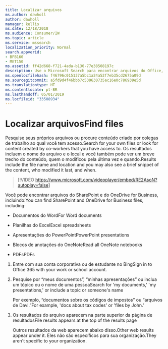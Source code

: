 ```yaml
---
title: Localizar arquivos
ms.author: dawholl
author: dawholl
manager: kellis
ms.date: 12/18/2018
ms.audience: Consumer/IW
ms.topic: article
ms.service: mssearch
localization_priority: Normal
search.appverid:
- BFB160
- MET150
ms.assetid: ff42d668-f721-4ada-b130-77e38508197c
description: Use o Microsoft Search para encontrar arquivos do Office, PDFs e as informações que procura
ms.openlocfilehash: f46796c015137a5bc1a24a52f7eb35cd2675a09d
ms.sourcegitcommit: a5fd9d4f46bbb7c539630735ac16e0c786939e5d
ms.translationtype: HT
ms.contentlocale: pt-BR
ms.lasthandoff: 05/01/2019
ms.locfileid: "33508934"
---
```

# <a name="find-files"></a><span data-ttu-id="c6cc8-103">Localizar arquivos</span><span class="sxs-lookup"><span data-stu-id="c6cc8-103">Find files</span></span>

<span data-ttu-id="c6cc8-104">Pesquise seus próprios arquivos ou procure conteúdo criado por colegas de trabalho ao qual você tem acesso.</span><span class="sxs-lookup"><span data-stu-id="c6cc8-104">Search for your own files or look for content created by co-workers that you have access to.</span></span> <span data-ttu-id="c6cc8-105">Os resultados incluem o nome do arquivo e o local e você também pode ver um breve trecho do conteúdo, quem o modificou pela última vez e quando.</span><span class="sxs-lookup"><span data-stu-id="c6cc8-105">Results include the file name and location and you may also see a brief snippet of the content, who modified it last, and when.</span></span>
  
> [!VIDEO https://www.microsoft.com/videoplayer/embed/RE2AsoN?autoplay=false]
  
<span data-ttu-id="c6cc8-106">Você pode encontrar arquivos do SharePoint e do OneDrive for Business, incluindo:</span><span class="sxs-lookup"><span data-stu-id="c6cc8-106">You can find SharePoint and OneDrive for Business files, including:</span></span>
  
- <span data-ttu-id="c6cc8-107">Documentos do Word</span><span class="sxs-lookup"><span data-stu-id="c6cc8-107">For Word documents</span></span>
    
- <span data-ttu-id="c6cc8-108">Planilhas do Excel</span><span class="sxs-lookup"><span data-stu-id="c6cc8-108">Excel spreadsheets</span></span>
    
- <span data-ttu-id="c6cc8-109">Apresentações do PowerPoint</span><span class="sxs-lookup"><span data-stu-id="c6cc8-109">PowerPoint presentations</span></span>
    
- <span data-ttu-id="c6cc8-110">Blocos de anotações do OneNote</span><span class="sxs-lookup"><span data-stu-id="c6cc8-110">Read all OneNote notebooks</span></span>
    
- <span data-ttu-id="c6cc8-111">PDFs</span><span class="sxs-lookup"><span data-stu-id="c6cc8-111">PDFs</span></span>
    
1. <span data-ttu-id="c6cc8-112">Entre com sua conta corporativa ou de estudante no Bing</span><span class="sxs-lookup"><span data-stu-id="c6cc8-112">Sign in to Office 365 with your work or school account.</span></span>
    
2. <span data-ttu-id="c6cc8-113">Pesquise por “meus documentos”, “minhas apresentações” ou inclua um tópico ou o nome de uma pessoa</span><span class="sxs-lookup"><span data-stu-id="c6cc8-113">Search for 'my documents,' 'my presentations,' or include a topic or someone's name</span></span>
    
    <span data-ttu-id="c6cc8-114">Por exemplo, “documentos sobre os códigos de impostos” ou “arquivos de Davi.”</span><span class="sxs-lookup"><span data-stu-id="c6cc8-114">For example, 'docs about tax codes' or 'files by John.'</span></span>
    
3. <span data-ttu-id="c6cc8-115">Os resultados do arquivo aparecem na parte superior da página de resultados</span><span class="sxs-lookup"><span data-stu-id="c6cc8-115">File results appears at the top of the results page</span></span>
    
    <span data-ttu-id="c6cc8-116">Outros resultados da web aparecem abaixo disso.</span><span class="sxs-lookup"><span data-stu-id="c6cc8-116">Other web results appear under it.</span></span> <span data-ttu-id="c6cc8-117">Eles não são específicos para sua organização.</span><span class="sxs-lookup"><span data-stu-id="c6cc8-117">They aren't specific to your organization.</span></span>


